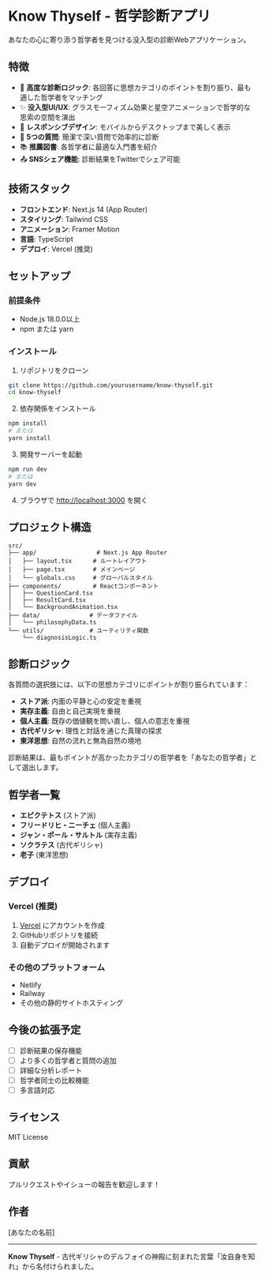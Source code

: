 # Know Thyself - 哲学診断アプリ

あなたの心に寄り添う哲学者を見つける没入型の診断Webアプリケーション。

## 特徴

- 🧠 **高度な診断ロジック**: 各回答に思想カテゴリのポイントを割り振り、最も適した哲学者をマッチング
- ✨ **没入型UI/UX**: グラスモーフィズム効果と星空アニメーションで哲学的な思索の空間を演出
- 📱 **レスポンシブデザイン**: モバイルからデスクトップまで美しく表示
- 🎯 **5つの質問**: 簡潔で深い質問で効率的に診断
- 📚 **推薦図書**: 各哲学者に最適な入門書を紹介
- 📤 **SNSシェア機能**: 診断結果をTwitterでシェア可能

## 技術スタック

- **フロントエンド**: Next.js 14 (App Router)
- **スタイリング**: Tailwind CSS
- **アニメーション**: Framer Motion
- **言語**: TypeScript
- **デプロイ**: Vercel (推奨)

## セットアップ

### 前提条件

- Node.js 18.0.0以上
- npm または yarn

### インストール

1. リポジトリをクローン
```bash
git clone https://github.com/yourusername/know-thyself.git
cd know-thyself
```

2. 依存関係をインストール
```bash
npm install
# または
yarn install
```

3. 開発サーバーを起動
```bash
npm run dev
# または
yarn dev
```

4. ブラウザで [http://localhost:3000](http://localhost:3000) を開く

## プロジェクト構造

```
src/
├── app/                 # Next.js App Router
│   ├── layout.tsx      # ルートレイアウト
│   ├── page.tsx        # メインページ
│   └── globals.css     # グローバルスタイル
├── components/         # Reactコンポーネント
│   ├── QuestionCard.tsx
│   ├── ResultCard.tsx
│   └── BackgroundAnimation.tsx
├── data/              # データファイル
│   └── philosophyData.ts
└── utils/             # ユーティリティ関数
    └── diagnosisLogic.ts
```

## 診断ロジック

各質問の選択肢には、以下の思想カテゴリにポイントが割り振られています：

- **ストア派**: 内面の平静と心の安定を重視
- **実存主義**: 自由と自己実現を重視
- **個人主義**: 既存の価値観を問い直し、個人の意志を重視
- **古代ギリシャ**: 理性と対話を通じた真理の探求
- **東洋思想**: 自然の流れと無為自然の境地

診断結果は、最もポイントが高かったカテゴリの哲学者を「あなたの哲学者」として選出します。

## 哲学者一覧

- **エピクテトス** (ストア派)
- **フリードリヒ・ニーチェ** (個人主義)
- **ジャン・ポール・サルトル** (実存主義)
- **ソクラテス** (古代ギリシャ)
- **老子** (東洋思想)

## デプロイ

### Vercel (推奨)

1. [Vercel](https://vercel.com) にアカウントを作成
2. GitHubリポジトリを接続
3. 自動デプロイが開始されます

### その他のプラットフォーム

- Netlify
- Railway
- その他の静的サイトホスティング

## 今後の拡張予定

- [ ] 診断結果の保存機能
- [ ] より多くの哲学者と質問の追加
- [ ] 詳細な分析レポート
- [ ] 哲学者同士の比較機能
- [ ] 多言語対応

## ライセンス

MIT License

## 貢献

プルリクエストやイシューの報告を歓迎します！

## 作者

[あなたの名前]

---

**Know Thyself** - 古代ギリシャのデルフォイの神殿に刻まれた言葉「汝自身を知れ」から名付けられました。 